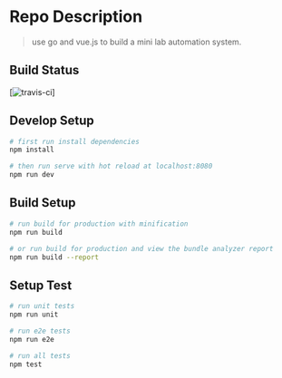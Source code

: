 # Repo Description

> use go and vue.js to build a mini lab automation system.

## Build Status
[![travis-ci](https://api.travis-ci.org/SmartLLV/sa-lab-automation.svg?branch=master)]

## Develop Setup
```bash
# first run install dependencies
npm install

# then run serve with hot reload at localhost:8080
npm run dev
```


## Build Setup
```bash
# run build for production with minification
npm run build

# or run build for production and view the bundle analyzer report
npm run build --report
```

## Setup Test
```bash
# run unit tests
npm run unit

# run e2e tests
npm run e2e

# run all tests
npm test
```


